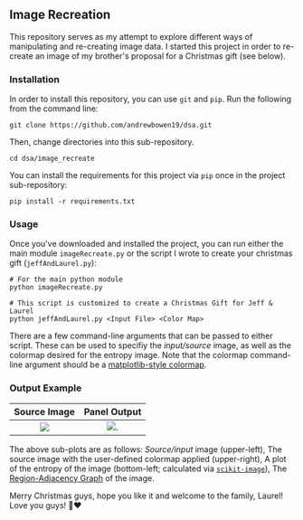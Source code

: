 ## Image Recreation

This repository serves as my attempt to explore different ways of manipulating and re-creating image data. I started this project in order to re-create an image of my brother's proposal for a Christmas gift (see below). 

### Installation
In order to install this repository, you can use `git` and `pip`. Run the following from the command line:

    git clone https://github.com/andrewbowen19/dsa.git
    
Then, change directories into this sub-repository.

    cd dsa/image_recreate
    
You can install the requirements for this project via `pip` once in the project sub-repository:

    pip install -r requirements.txt
    
### Usage
Once you've downloaded and installed the project, you can run either the main module `imageRecreate.py` or the script I wrote to create your christmas gift (`jeffAndLaurel.py`):
```
# For the main python module
python imageRecreate.py
    
# This script is customized to create a Christmas Gift for Jeff & Laurel
python jeffAndLaurel.py <Input File> <Color Map> 
```
There are a few command-line arguments that can be passed to either script. These can be used to specifiy the *input/source* image, as well as the colormap desired for the entropy image. Note that the colormap command-line argument should be a [matplotlib-style colormap](https://www.google.com/url?sa=t&rct=j&q=&esrc=s&source=web&cd=&cad=rja&uact=8&ved=2ahUKEwi84_3x-vD0AhUqUt8KHVKpCBkQFnoECAUQAQ&url=https%3A%2F%2Fmatplotlib.org%2Fstable%2Ftutorials%2Fcolors%2Fcolormaps.html&usg=AOvVaw1hdMfFfMuM8-VtgKNRXXak).

### Output Example

Source Image | Panel Output
:------------:|:------------------:
![](/img/jeff-laurel-proposal.png?raw=true) |  ![](/img/for_jeff_and_laurel.png?raw=true).

The above sub-plots are as follows: *Source/input* image (upper-left), The source image with the user-defined colormap applied (upper-right), A plot of the entropy of the image (bottom-left; calculated via [`scikit-image`](https://scikit-image.org/docs/dev/auto_examples/filters/plot_entropy.html)), The [Region-Adjacency Graph](https://scikit-image.org/docs/dev/auto_examples/segmentation/plot_rag.html) of the image.




Merry Christmas guys, hope you like it and welcome to the family, Laurel! Love you guys! 🎄❤️
